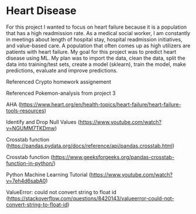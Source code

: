 # Heart Disease 

For this project I wanted to focus on heart failure because it is a population that has a high readmission rate. As a medical social worker, I am constantly in meetings about length of hospital stay, hospital readmission initiatives, and value-based care. A population that often comes up as high utilizers are patients with heart failure. My goal for this project was to predict heart disease using ML. My plan was to import the data, clean the data, split the data into training/test sets, create a model (sklearn), train the model, make predictions, evaluate and improve predictions. 

Referenced Crypto homework assignement 

Referenced Pokemon-analysis from project 3 

AHA (https://www.heart.org/en/health-topics/heart-failure/heart-failure-tools-resources)

Identify and Drop Null Values (https://www.youtube.com/watch?v=NGUMM7TKDmw)

Crosstab function (https://pandas.pydata.org/docs/reference/api/pandas.crosstab.html)

Crosstab function (https://www.geeksforgeeks.org/pandas-crosstab-function-in-python/)

Python Machine Learning Tutorial (https://www.youtube.com/watch?v=7eh4d6sabA0)

ValueError: could not convert string to float id (https://stackoverflow.com/questions/8420143/valueerror-could-not-convert-string-to-float-id)